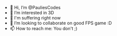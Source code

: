 - 👋 Hi, I’m @PauliesCodes
- 👀 I’m interested in 3D
- 🌱 I'm suffering right now
- 💞️ I’m looking to collaborate on good FPS game :D
- 📫 How to reach me: You don't ;)

<!---
PauliesCodes/PauliesCodes is a ✨ special ✨ repository because its `README.md` (this file) appears on your GitHub profile.
You can click the Preview link to take a look at your changes.
--->
